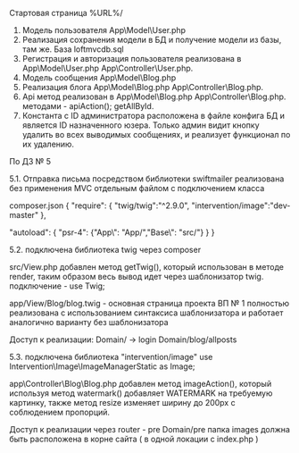 Стартовая страница %URL%/
1. Модель пользователя  App\Model\User.php
2. Реализация сохранения модели в БД и получение модели из базы, там же.
База loftmvcdb.sql
3. Регистрация и авторизация пользователя реализована в 
App\Model\User.php App\Controller\User.php.
4. Модель сообщения App\Model\Blog.php
5. Реализация блога App\Model\Blog.php App\Controller\Blog.php.
6. Api метод реализован в App\Model\Blog.php App\Controller\Blog.php.
методами - apiAction(); getAllById.
7. Константа с ID администратора расположена в файле конфига БД и является ID
назначенного юзера. Только админ видит кнопку удалить во всех выводимых сообщениях,
и реализует функционал по их удалению.


По ДЗ № 5

5.1. Отправка письма посредством библиотеки swiftmailer
реализована без применения MVC отдельным файлом с подключением класса

composer.json
{
  "require": {
    "twig/twig":"^2.9.0",
    "intervention/image":"dev-master"
  },

  "autoload": {
    "psr-4": {"App\\": "App/","Base\\": "src/"}
  }
}


5.2. подключена библиотека twig через composer

src/View.php добавлен метод getTwig(), который использован в методе render, таким образом
весь вывод идет через шаблонизатор twig.
подключение - use Twig;

app/View/Blog/blog.twig - основная страница проекта ВП № 1 полностью реализована 
с использованием синтаксиса шаблонизатора и работает аналогично варианту без 
шаблонизатора

Доступ к реализации:
Domain/   -> login
Domain/blog/allposts

5.3. подключена библиотека "intervention/image"
use Intervention\Image\ImageManagerStatic as Image;

app\Controller\Blog\Blog.php добавлен метод imageAction(), который
используя метод watermark() добавляет WATERMARK на требуемую картинку,
также метод resize изменяет ширину до 200px с соблюдением пропорций.

Доступ к реализации через router - pre
Domain/pre
папка images должна быть расположена в корне сайта ( в одной локации с index.php )




